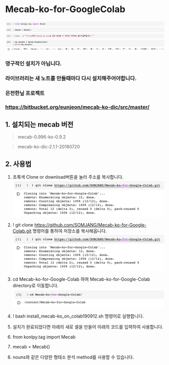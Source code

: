 # Mecab-ko-for-GoogleColab

![Colab에서 Mecab-ko-dic 설치를 쉽게 도와주는 Shell-Script입니다.](/images/intro.png "Optional title")


### 영구적인 설치가 아닙니다.
### 라이브러리는 새 노트를 만들때마다 다시 설치해주어야합니다.

### 은전한닢 프로젝트
### https://bitbucket.org/eunjeon/mecab-ko-dic/src/master/


## 1. 설치되는 mecab 버전
> mecab-0.996-ko-0.9.2

> mecab-ko-dic-2.1.1-20180720

## 2. 사용법
1. 초록색 Clone or download버튼을 눌러 주소를 복사합니다.
![git clone](/images/gitclone.png "Optional title")


2. ! git clone https://github.com/SOMJANG/Mecab-ko-for-Google-Colab.git 명령어를 통하여 저장소를 복사해옵니다.
![git clone](/images/gitclone.png "Optional title")


3. cd Mecab-ko-for-Google-Colab 하여 Mecab-ko-for-Google-Colab  directory로 이동합니다.
![cd](/images/cd.png "Optional title")


5. ! bash install_mecab-ko_on_colab190912.sh 명령어로 실행합니다.

7. 설치가 완료되었다면 아래의 새로 셀을 만들어 아래의 코드를 입력하여 사용합니다.

8. from konlpy.tag import Mecab

9. mecab = Mecab()

10. nouns와 같은 다양한 형태소 분석 method를 사용할 수 있습니다.
